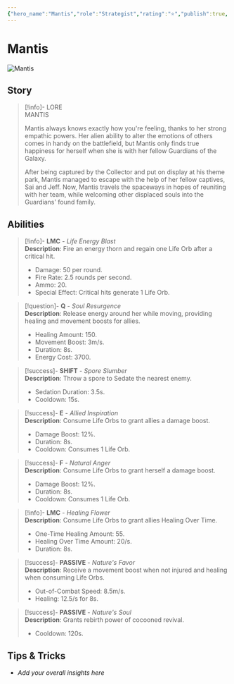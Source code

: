 ```yaml
---
{"hero_name":"Mantis","role":"Strategist","rating":"⭐","publish":true,"poster":"https://marvelrivalscharacters.com/characters/mantis.webp","intro":"Mantis uses her impressive mental abilities and her penchant for plant control to anchor any team she fights alongside. Her powers tap into a limitless flow of life energy, gently nourishing everything she touches.","PassFrontmatter":true}
---
```



# Mantis

![Mantis](https://r.res.easebar.com/pic/20241128/59255ace-5dc9-43cb-85bd-8bd991ceb757.png)

## Story
> [!info]- LORE  
> MANTIS  
>
> Mantis always knows exactly how you're feeling, thanks to her strong empathic powers. Her alien ability to alter the emotions of others comes in handy on the battlefield, but Mantis only finds true happiness for herself when she is with her fellow Guardians of the Galaxy.  
>
> After being captured by the Collector and put on display at his theme park, Mantis managed to escape with the help of her fellow captives, Sai and Jeff. Now, Mantis travels the spaceways in hopes of reuniting with her team, while welcoming other displaced souls into the Guardians' found family.

## Abilities

> [!info]- **LMC** - *Life Energy Blast*  
> **Description**: Fire an energy thorn and regain one Life Orb after a critical hit.  
> - Damage: 50 per round.  
> - Fire Rate: 2.5 rounds per second.  
> - Ammo: 20.  
> - Special Effect: Critical hits generate 1 Life Orb.  

> [!question]- **Q** - *Soul Resurgence*  
> **Description**: Release energy around her while moving, providing healing and movement boosts for allies.  
> - Healing Amount: 150.  
> - Movement Boost: 3m/s.  
> - Duration: 8s.  
> - Energy Cost: 3700.  

> [!success]- **SHIFT** - *Spore Slumber*  
> **Description**: Throw a spore to Sedate the nearest enemy.  
> - Sedation Duration: 3.5s.  
> - Cooldown: 15s.  

> [!success]- **E** - *Allied Inspiration*  
> **Description**: Consume Life Orbs to grant allies a damage boost.  
> - Damage Boost: 12%.  
> - Duration: 8s.  
> - Cooldown: Consumes 1 Life Orb.  

> [!success]- **F** - *Natural Anger*  
> **Description**: Consume Life Orbs to grant herself a damage boost.  
> - Damage Boost: 12%.  
> - Duration: 8s.  
> - Cooldown: Consumes 1 Life Orb.  

> [!info]- **LMC** - *Healing Flower*  
> **Description**: Consume Life Orbs to grant allies Healing Over Time.  
> - One-Time Healing Amount: 55.  
> - Healing Over Time Amount: 20/s.  
> - Duration: 8s.  

> [!success]- **PASSIVE** - *Nature's Favor*  
> **Description**: Receive a movement boost when not injured and healing when consuming Life Orbs.  
> - Out-of-Combat Speed: 8.5m/s.  
> - Healing: 12.5/s for 8s.  

> [!success]- **PASSIVE** - *Nature's Soul*  
> **Description**: Grants rebirth power of cocooned revival.  
> - Cooldown: 120s.  

## Tips & Tricks
- _Add your overall insights here_
